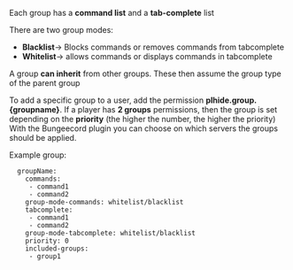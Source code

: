 Each group has a **command list** and a **tab-complete** list

There are two group modes:
* **Blacklist**-> Blocks commands or removes commands from tabcomplete
* **Whitelist**-> allows commands or displays commands in tabcomplete

A group **can inherit** from other groups. These then assume the group type of the parent group

To add a specific group to a user, add the permission **plhide.group.{groupname}**. If a player has **2 groups** permissions, then the group is set depending on the **priority** (the higher the number, the higher the priority)
With the Bungeecord plugin you can choose on which servers the groups should be applied.

Example group:
``` 
  groupName:
    commands:
     - command1
     - command2
    group-mode-commands: whitelist/blacklist
    tabcomplete:
     - command1
     - command2
    group-mode-tabcomplete: whitelist/blacklist
    priority: 0
    included-groups:
     - group1
```